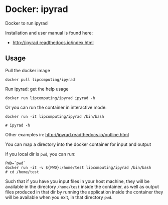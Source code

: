 # Docker: ipyrad

Docker to run ipyrad

Installation and user manual is found here:
* http://ipyrad.readthedocs.io/index.html

## Usage

Pull the docker image

```
docker pull lipcomputing/ipyrad
```

Run ipyrad: get the help usage

```
docker run lipcomputing/ipyrad ipyrad -h
```

Or you can run the container in interactive mode:

```
docker run -it lipcomputing/ipyrad /bin/bash

# ipyrad -h
```

Other examples in: http://ipyrad.readthedocs.io/outline.html 

You can map a directory into the docker container for input and output

If you local dir is `pwd`, you can run:

```
PWD=`pwd`
docker run -it -v ${PWD}:/home/test lipcomputing/ipyrad /bin/bash
# cd /home/test
```

Such that if you have you input files in your host machine, they will be
available in the directory `/home/test` inside the container, as well as
output files produced in that dir by running the application inside the container
they will be available when you exit, in that directory `pwd`.
